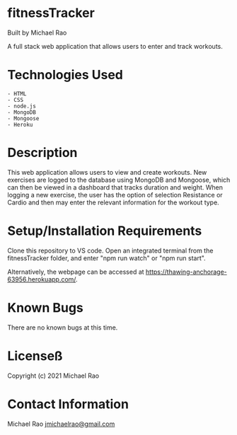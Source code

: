 # fitnessTracker

Built by Michael Rao

A full stack web application that allows users to enter and track workouts.

# Technologies Used

    - HTML
    - CSS
    - node.js
    - MongoDB
    - Mongoose
    - Heroku

# Description

This web application allows users to view and create workouts. New exercises are logged to the database using MongoDB and Mongoose, which can then be viewed in a dashboard that tracks duration and weight. When logging a new exercise, the user has the option of selection Resistance or Cardio and then may enter the relevant information for the workout type.

# Setup/Installation Requirements

Clone this repository to VS code. Open an integrated terminal from the fitnessTracker folder, and enter "npm run watch" or "npm run start".

Alternatively, the webpage can be accessed at https://thawing-anchorage-63956.herokuapp.com/.

# Known Bugs

There are no known bugs at this time.

# Licenseß

Copyright (c) 2021 Michael Rao

# Contact Information

Michael Rao jmichaelrao@gmail.com
